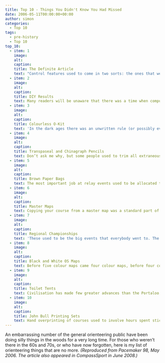```yaml
---
title: Top 10 - Things You Didn't Know You Had Missed
date: 2006-05-11T00:00:00+00:00
author: simon
categories:
  - Top 10
tags:
  - pre-history
  - Top 10
top_10:
  - item: 1
    image:
    alt:
    caption:
    title: The Definite Article
    text: "Control features used to come in two sorts: the ones that were shown on the map and the ones that weren’t. This produced a pragmatic method of differentiating between the two. Control features that were shown on the map were described using the definite article (the re-entrant) and those that were not shown on the map were described using the indefinite article (a re-entrant). I must admit that this concept disappeared so long ago that even I have never come across it, other than in re-runs of very early events. At CHIG’s 1991 25th Anniversary Event when they restaged their first event at Epping Forest I had the delight of looking for control 6 on 'A hawthorn 10 yards north of a ditch in the ride' followed by control 7 on 'The north-west end of the gravel pit'."
  - item: 2
    image:
    alt:
    caption:
    title: DIY Results
    text: Many readers will be unaware that there was a time when computers did not exist. Timing at events was left to a variety of special printing clocks, wrist watches, stop watches, kitchen clocks and presumably egg timers and sun dials if we go back far enough. But this did not stop you being able to see everybody else’s result on the day. The trick was the DIY results system. You were handed a slip of paper as you finished with your finish time on. You then filled in the rest of the details, calculated your time and proudly stapled your results slip to the washing line. Or you threw your slip away in disgust, refusing to display your ineptitude in public, and hoping that the finish team might lose your control card and thus omit you from the printed results as well. Or calculate your time incorrectly. Or spell your name wrong so that no-one recognised you. As I write this it strikes me that I have left raffle tickets out of my top ten. Every control card used to have a raffle ticket stapled to it at the finish, and the number was later correlated with the finish time for that number written on a separate list of times. Then you had to check punching manually as well. Oh unhappy days spent doing this sort of thing in the falling snow.
  - item: 3
    image:
    alt:
    caption:
    title: Colourless O-Kit
    text: 'In the dark ages there was an unwritten rule (or possibly even a written rule: I’m not sure) that you should make every effort to blend into the forest and remain invisible. There was certainly an absolute (but again possibly unwritten) ban on red, to avoid looking like a control. Thus O-kit was inevitably dark brown, dark green, dark blue and even dark black. You still see the odd O-top that has survived from this era, with an SN brown and green top being an example that I recall seeing recently. It’s not that this faded disaster has suffered after 100 washes: it started out that colour. This all came to an abrupt end in the early eighties when SHUOC turned out in force wearing white, yellow and black. Nowadays nearly every club has moved to something a bit more colourful, with Australian club Big Foot perhaps being the most extreme with their fluorescent pink number. Whilst I have made a guest appearance running for Big Foot, it was in the more toned-down blue and yellow of HH.'
  - item: 4
    image:
    alt:
    caption:
    title: Transpaseal and Chinagraph Pencils
    text: Don’t ask me why, but some people used to trim all extraneous detail from their blank map (legend, title, bits of map they guessed they weren’t going to visit) and then covered the map in transpaseal. They then used a chinagraph pencil to copy down the course from the master map. True experts always seemed to use one inch pencils, presumably to save the weight of carrying the extra few inches of pencil round the course for the second master maps.  Transpaseal also served a second purpose and was the “professional” way to cover cardboard control cards to protect them from the rain. Tyvek gradually did away with cardboard before electronic punching did away with Tyvek, so the jumbo roll of transpaseal no longer takes up a corner of my O-bag every Sunday.
  - item: 5
    image:
    alt:
    caption:
    title: Brown Paper Bags
    text: The most important job at relay events used to be allocated to the biggest group of under-10s you could find. Their job was to run around the field picking up the brown paper bags that maps were wrapped in before being ripped off and discarded by runners as they started. Bits of brown paper inevitably ended up strewn across the field, but it was not the environmental impact that seems to have put an end to the brown paper bag. Rather it was the fact that by smoothing out the bag and holding it up to the light it was frequently possible to see the map and most of your course through it. A famous photograph in CompassSport shows most of the Men’s Elite teams at the JK doing just this before the start of the first leg. The obvious solution was to fold the map within the bag, but it was then equally obvious that the bag was redundant and we ended up with the now-standard folded map with a few pieces of tape to stop you looking inside.
  - item: 6
    image:
    alt:
    caption:
    title: Master Maps
    text: Copying your course from a master map was a standard part of all but the biggest events for many years. With practice you could save seconds if not minutes here, although you had to live with the ever-present threat of copying a control in the wrong place, or leaving it out entirely. Even this was not always disastrous, since some surreptitious hanging around at key points on the course often let you follow someone to the control you had marked incorrectly, or you could systematically visit all the similar features close to where you thought it should be. As if master maps weren’t bad enough there were frequently second master maps as well. This required you to transport a writing implement around the course at least as far as half way. The super-organised had special short pens with safety pins taped to them. You could then pin your pen to your O top and be reasonably certain you’d still have it when needed. I took the slightly lower tech approach of stuffing it down my sock. Another high-tech tip was to use a different colour for the second master map to make it easier to work out which control you should be going to.
  - item: 7
    image:
    alt:
    caption:
    title: Regional Championships
    text: 'These used to be the big events that everybody went to. The Southern, Midland, Northern and Scottish Championships used to be the biggest thing going after the British and the JK. This all changed with the move to National Events in 1985, which were meant to provide equivalent levels of competition but in greater quantities. We are now nearly back where we started, since the number of National Events each year has dropped from the original plans. One of my best individual results remains a second place in M15 in the 1979 Southern Championships (which were actually held in 1980 because of Foot and Mouth: something that we thought we had got rid of but returned all too recently).'
  - item: 8
    image:
    alt:
    caption:
    title: Black and White OS Maps
    text: Before five colour maps came four colour maps, before four colour maps came three colour maps, and before three colour maps came black and white maps. The OS 1:25,000 map with 25 foot contours (that’s 7.62 metres, which was normally approximated as 7.5 metres when used as a base map for later “real” orienteering maps) was the state of the art when orienteering started in this country. If you were lucky there might be a few corrections added, but often you were on your own. It is frequently alleged that people used to stop at a critical point on their course to draw on features they could see on a distant hillside for use later in the course. I certainly got shown how to use coloured pencils to highlight the map before you started (streams in blue for example).
  - item: 9
    image:
    alt:
    caption:
    title: Toilet Tents
    text: Civilisation has made few greater advances than the Portaloo, at least when considered from an orienteering viewpoint. Toilet tents were the dinosaurs in the evolutionary pathway that produced the Portaloo. Enough said.
  - item: 10
    image:
    alt:
    caption:
    title: John Bull Printing Sets
    text: Hand overprinting of courses used to involve hours spent sticking little rubber circles, triangles, lines and numbers to a sticky pad, covering it all with red ink and then trying to produce legible courses on maps that were never quite cut square. Use of these sets was a true art, and no matter how many spare maps you thought you had there always came a point where you had to pick the 10 least bad overprints for use on the day.
---
```


An embarrassing number of the general orienteering public have been doing silly things in the woods for a very long time. For those who weren’t there in the 60s and 70s, or who have now forgotten, here is my list of orienteering things that are no more. _(Reproduced from Pacemaker 98, May 2006. The article also appeared in CompassSport in June 2008.)_

<!--more-->
